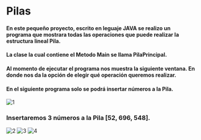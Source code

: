 # Pilas

####  En este pequeño proyecto, escrito en leguaje JAVA se realizo un programa que mostrara todas las operaciones que puede realizar la estructura lineal Pila.
#### La clase la cual contiene el Metodo Main se llama PilaPrincipal.

#### Al momento de ejecutar el programa nos muestra la siguiente ventana. En donde nos da la opción de elegir qué operación queremos realizar.

#### En el siguiente programa solo se podrá insertar números a la Pila.

![1](https://user-images.githubusercontent.com/71052252/97523934-133da680-1969-11eb-83aa-5b2442b11d2d.png)

### Insertaremos 3 números a la Pila [52, 696, 548]. 

![2](https://user-images.githubusercontent.com/71052252/97524618-bcd16780-196a-11eb-889f-9cf9f700f396.png)
![3](https://user-images.githubusercontent.com/71052252/97524619-bd69fe00-196a-11eb-957f-b2fb63698414.png)
![4](https://user-images.githubusercontent.com/71052252/97524622-be9b2b00-196a-11eb-98e2-4c0567d28ea2.png)





